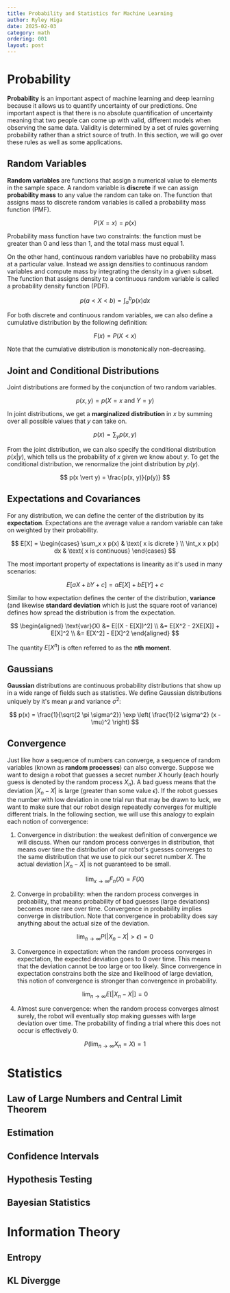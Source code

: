 ```yaml
---
title: Probability and Statistics for Machine Learning
author: Ryley Higa
date: 2025-02-03
category: math
ordering: 001
layout: post
---
```


# Probability
**Probability** is an important aspect of machine learning and deep learning because it allows us to quantify uncertainty of our predictions. One important aspect is that there is no absolute quantification of uncertainty meaning that two people can come up with valid, different models when observing the same data. Validity is determined by a set of rules governing probability rather than a strict source of truth. In this section, we will go over these rules as well as some applications.
## Random Variables
**Random variables** are functions that assign a numerical value to elements in the sample space. A random variable is **discrete** if we can assign **probability mass** to any value the random can take on. The function that assigns mass to discrete random variables is called a probability mass function (PMF).

$$
P(X=x) = p(x)
$$

Probability mass function have two constraints: the function must be greater than 0 and less than 1, and the total mass must equal 1.  

On the other hand, continuous random variables have no probability mass at a particular value. Instead we assign densities to continuous random variables and compute mass by integrating the density in a given subset. The function that assigns density to a continuous random variable is called a probability density function (PDF). 

$$
p(a < X < b) = \int_a^b p(x) dx
$$

For both discrete and continuous random variables, we can also define a cumulative distribution by the following definition: 

$$
F(x) = P(X < x)
$$

Note that the cumulative distribution is monotonically non-decreasing. 

## Joint and Conditional Distributions
Joint distributions are formed by the conjunction of two random variables. 

$$
p(x, y) = p(X=x \text{ and } Y=y)
$$

In joint distributions, we get a **marginalized distribution** in $x$ by summing over all possible values that $y$ can take on.

$$
p(x) = \sum_y p(x, y)
$$

From the joint distribution, we can also specify the conditional distribution $p(x \vert y)$, which tells us the probability of $x$ given we know about $y$. To get the conditional distribution, we renormalize the joint distribution by $p(y)$.   

$$
p(x \vert y) = \frac{p(x, y)}{p(y)}
$$

## Expectations and Covariances
For any distribution, we can define the center of the distribution by its **expectation**. Expectations are the average value a random variable can take on weighted by their probability. 

$$
E[X] = \begin{cases}
\sum_x x p(x) & \text{ x is dicrete } \\
\int_x x p(x) dx & \text{ x is continuous} 
\end{cases}
$$

The most important property of expectations is linearity as it's used in many scenarios:

$$
E[aX + bY + c] = aE[X] + bE[Y] + c
$$

Similar to how expectation defines the center of the distribution, **variance** (and likewise **standard deviation** which is just the square root of variance) defines how spread the distribution is from the expectation. 

$$
\begin{aligned}
\text{var}(X) &= E[(X - E[X])^2] \\
  &= E[X^2 - 2XE[X]] + E[X]^2 \\
  &= E[X^2] - E[X]^2
\end{aligned}
$$

The quantity $E[X^n]$ is often referred to as the **nth moment**.

## Gaussians
**Gaussian** distributions are continuous probability distributions that show up in a wide range of fields such as statistics. We define Gaussian distributions uniquely by it's mean $\mu$ and variance $\sigma^2$:

$$
p(x) = \frac{1}{\sqrt{2 \pi \sigma^2}} \exp \left( \frac{1}{2 \sigma^2} (x - \mu)^2 \right)
$$

## Convergence
Just like how a sequence of numbers can converge, a sequence of random variables (known as **random processes**) can also converge. Suppose we want to design a robot that guesses a secret number $X$ hourly (each hourly guess is denoted by the random process $X_n$). A bad guess means that the deviation $\lvert X_n - X \rvert$ is large (greater than some value $\epsilon$). If the robot guesses the number with low deviation in one trial run that may be drawn to luck, we want to make sure that our robot design repeatedly converges for multiple different trials. In the following section, we will use this analogy to explain each notion of convergence:
1. Convergence in distribution: the weakest definition of convergence we will discuss. When our random process converges in distribution, that means over time the distribution of our robot's guesses converges to the same distribution that we use to pick our secret number $X$. The actual deviation $\lvert X_n - X \rvert$ is not guaranteed to be small.

$$
\lim_{x \rightarrow \infty} F_n(X) = F(X)
$$

2. Converge in probability: when the random process converges in probability, that means probability of bad guesses (large deviations) becomes more rare over time. Convergence in probability implies converge in distribution. Note that convergence in probability does say anything about the actual size of the deviation. 

$$
\lim_{n \rightarrow \infty} P(\lvert X_n - X \rvert  > \epsilon) = 0
$$

3. Convergence in expectation: when the random process converges in expectation, the expected deviation goes to $0$ over time. This means that the deviation cannot be too large or too likely. Since convergence in expectation constrains both the size and likelihood of large deviation, this notion of convergence is stronger than convergence in probability. 

$$
\lim_{n \rightarrow \infty} E[\lvert X_n - X \rvert] = 0
$$

4. Almost sure convergence: when the random process converges almost surely, the robot will eventually stop making guesses with large deviation over time. The probability of finding a trial where this does not occur is effectively $0$.

$$
P \left(\lim_{n \rightarrow \infty} X_n = X \right) = 1
$$

# Statistics
## Law of Large Numbers and Central Limit Theorem
## Estimation
## Confidence Intervals
## Hypothesis Testing
## Bayesian Statistics

# Information Theory
## Entropy
## KL Divergge
